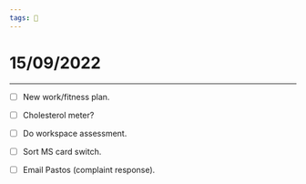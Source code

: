 ```yaml
---
tags: 📆
---
```


# 15/09/2022
---

- [ ] New work/fitness plan.
- [ ] Cholesterol meter?
- [ ] Do workspace assessment.
- [ ] Sort MS card switch.
- [ ] Email Pastos (complaint response).


